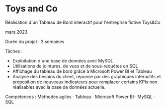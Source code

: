 # Toys and Co

Réalisation d'un Tableau de Bord interactif pour l'entreprise fictive Toys&Co

mars 2023

Durée du projet : 3 semaines

Tâches :
- Exploitation d'une base de données avec MySQL
- Utilisations de jointures, de vues et de sous-requêtes en SQL
- Affichage du tableau de bord grâce à Microsoft Power BI et Tableau
- Analyse des besoins du client, réponse par des graphiques interactifs et proposition de nouveaux indicateurs pour remplacer certains KPIs non réalisables avec la base de données actuelle.

Compétences : Méthodes agiles · Tableau · Microsoft Power BI · MySQL · SQL
